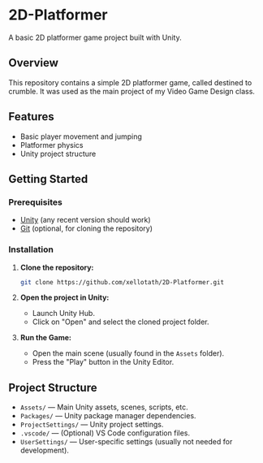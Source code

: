 # 2D-Platformer

A basic 2D platformer game project built with Unity.

## Overview

This repository contains a simple 2D platformer game, called destined to crumble. It was used as the main project of my Video Game Design class.

## Features

- Basic player movement and jumping
- Platformer physics
- Unity project structure

## Getting Started

### Prerequisites

- [Unity](https://unity.com/) (any recent version should work)
- [Git](https://git-scm.com/) (optional, for cloning the repository)

### Installation

1. **Clone the repository:**

   ```bash
   git clone https://github.com/xellotath/2D-Platformer.git
   ```

2. **Open the project in Unity:**

   - Launch Unity Hub.
   - Click on "Open" and select the cloned project folder.

3. **Run the Game:**
   - Open the main scene (usually found in the `Assets` folder).
   - Press the "Play" button in the Unity Editor.

## Project Structure

- `Assets/` — Main Unity assets, scenes, scripts, etc.
- `Packages/` — Unity package manager dependencies.
- `ProjectSettings/` — Unity project settings.
- `.vscode/` — (Optional) VS Code configuration files.
- `UserSettings/` — User-specific settings (usually not needed for development).
